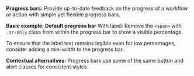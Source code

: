 **Progress bars:**
Provide up-to-date feedback on the progress of a workflow or action with simple yet flexible progress bars.

**Basic example: Default progress bar**
With label: Remove the `<span>` with `.sr-only` class from within the progress bar to show a visible percentage.

To ensure that the label text remains legible even for low percentages, consider adding a min-width to the progress bar.

**Contextual alternatives:**
Progress bars use some of the same button and alert classes for consistent styles.